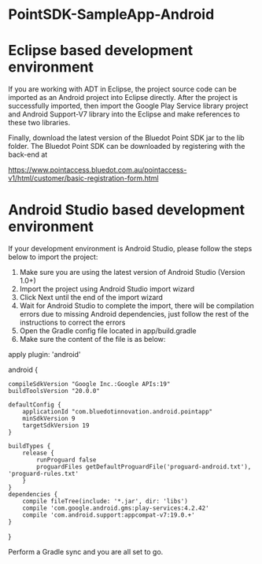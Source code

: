 PointSDK-SampleApp-Android
==========================

Eclipse based development environment
====================================
If you are working with ADT in Eclipse, the project source code can be imported as an Android project into Eclipse directly. After the project is successfully imported, then import the  Google Play Service library project and Android Support-V7 library into the Eclipse and make references to these two libraries. 

Finally, download the latest version of the Bluedot Point SDK jar to the lib folder. The Bluedot Point SDK can be downloaded by registering with the back-end at

https://www.pointaccess.bluedot.com.au/pointaccess-v1/html/customer/basic-registration-form.html

Android Studio based development environment
============================================

If your development environment is Android Studio, please follow the steps below to import the project:

1. Make sure you are using the latest version of Android Studio (Version 1.0+)
2. Import the project using Android Studio import wizard
3. Click Next until the end of the import wizard 
4. Wait for Android Studio to complete the import, there will be compilation errors due to missing Android dependencies, just follow the rest of the instructions to correct the errors
5. Open the Gradle config file located in app/build.gradle
6. Make sure the content of the file is as below:

apply plugin: 'android'

android {
    
    compileSdkVersion "Google Inc.:Google APIs:19"
    buildToolsVersion "20.0.0"
    
    defaultConfig {
        applicationId "com.bluedotinnovation.android.pointapp"
        minSdkVersion 9
        targetSdkVersion 19
    }
    
    buildTypes {
        release {
            runProguard false
            proguardFiles getDefaultProguardFile('proguard-android.txt'), 'proguard-rules.txt'
        }
    }
    dependencies {
        compile fileTree(include: '*.jar', dir: 'libs')
        compile 'com.google.android.gms:play-services:4.2.42'
        compile 'com.android.support:appcompat-v7:19.0.+'
    }
}

Perform a Gradle sync and you are all set to go.
